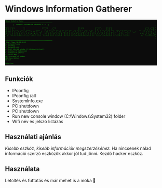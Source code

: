 # Windows Information Gatherer

<img src="img/menu.png">




## Funkciók

* IPconfig 
* IPconfig /all 
* SystemInfo.exe
* PC shutdown
* PC shutdown
* Run new console window (C:\Windows\System32\) folder
* Wifi név és jelszó listázás



## Használati ajánlás

 _Kisebb eszköz, kisebb információk megszerzéséhez._ Ha nincsenek nálad információ szerző eszközök akkor jól tud jönni. Kezdő hacker eszköz.



## Használata

Letöltés és futtatás és már mehet is a móka 🙂


